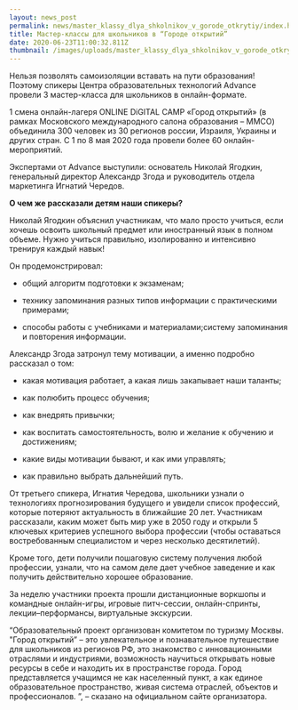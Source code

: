```yaml
---
layout: news_post
permalink: news/master_klassy_dlya_shkolnikov_v_gorode_otkrytiy/index.html
title: Мастер-классы для школьников в “Городе открытий”
date: 2020-06-23T11:00:32.811Z
thumbnail: /images/uploads/master_klassy_dlya_shkolnikov_v_gorode_otkrytiy-01.jpg
---
```

Нельзя позволять самоизоляции вставать на пути образования! Поэтому спикеры Центра образовательных технологий Advance провели 3 мастер-класса для школьников в онлайн-формате. 

1 смена онлайн-лагеря ONLINE DiGITAL CAMP «Город открытий» (в рамках Московского международного салона образования – ММСО) объединила 300 человек из 30 регионов россии, Израиля, Украины и других стран. С 1 по 8 мая 2020 года провели более 60 онлайн-мероприятий. 

Экспертами от Advance выступили: основатель Николай Ягодкин, генеральный директор Александр Згода и руководитель отдела маркетинга Игнатий Чередов. 

**О чем же рассказали детям наши спикеры?**

Николай Ягодкин объяснил участникам, что мало просто учиться, если хочешь освоить школьный предмет или иностранный язык в полном объеме. Нужно учиться правильно, изолированно и интенсивно тренируя каждый навык! 

Он продемонстрировал: 

- общий алгоритм подготовки к экзаменам;

- технику запоминания разных типов информации с практическими примерами;

- способы работы с учебниками и материалами;систему запоминания и повторения информации.


Александр Згода затронул тему мотивации, а именно подробно рассказал о том:

- какая мотивация работает, а какая лишь закапывает наши таланты;

- как полюбить процесс обучения;

- как внедрять привычки;

- как воспитать самостоятельность, волю и желание к обучению и достижениям;

- какие виды мотивации бывают, и как ими управлять;

- как правильно выбрать дальнейший путь. 

От третьего спикера, Игнатия Чередова, школьники узнали о технологиях прогнозирования будущего и увидели список профессий, которые потеряют актуальность в ближайшие 20 лет. Участникам рассказали, каким может быть мир уже в 2050 году и открыли 5 ключевых критериев успешного выбора профессии (чтобы оставаться востребованным специалистом и через несколько десятилетий).

Кроме того, дети получили пошаговую систему получения любой профессии, узнали, что на самом деле дает учебное заведение и как получить действительно хорошее образование. 

За неделю участники проекта прошли дистанционные воркшопы и командные онлайн-игры, игровые питч-сессии, онлайн-спринты, лекции–перформансы, виртуальные экскурсии. 

“Образовательный проект организован комитетом по туризму Москвы. "Город открытий” – это увлекательное и познавательное путешествие для школьников из регионов РФ, это знакомство с инновационными отраслями и индустриями, возможность научиться открывать новые ресурсы в себе и находить их в пространстве города. Город представляется учащимся не как населенный пункт, а как единое образовательное пространство, живая система отраслей, объектов и профессионалов. ”, – сказано на официальном сайте организатора. 